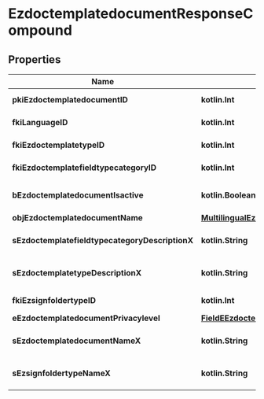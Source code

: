 
# EzdoctemplatedocumentResponseCompound

## Properties
| Name | Type | Description | Notes |
| ------------ | ------------- | ------------- | ------------- |
| **pkiEzdoctemplatedocumentID** | **kotlin.Int** | The unique ID of the Ezdoctemplatedocument |  |
| **fkiLanguageID** | **kotlin.Int** | The unique ID of the Language.  Valid values:  |Value|Description| |-|-| |1|French| |2|English| |  |
| **fkiEzdoctemplatetypeID** | **kotlin.Int** | The unique ID of the Ezdoctemplatetype |  |
| **fkiEzdoctemplatefieldtypecategoryID** | **kotlin.Int** | The unique ID of the Ezdoctemplatefieldtypecategory |  |
| **bEzdoctemplatedocumentIsactive** | **kotlin.Boolean** | Whether the ezdoctemplatedocument is active or not |  |
| **objEzdoctemplatedocumentName** | [**MultilingualEzdoctemplatedocumentName**](MultilingualEzdoctemplatedocumentName.md) |  |  |
| **sEzdoctemplatefieldtypecategoryDescriptionX** | **kotlin.String** | The description of the Ezdoctemplatefieldtypecategory in the language of the requester |  |
| **sEzdoctemplatetypeDescriptionX** | **kotlin.String** | The description of the Ezdoctemplatetype in the language of the requester |  |
| **fkiEzsignfoldertypeID** | **kotlin.Int** | The unique ID of the Ezsignfoldertype. |  [optional] |
| **eEzdoctemplatedocumentPrivacylevel** | [**FieldEEzdoctemplatedocumentPrivacylevel**](FieldEEzdoctemplatedocumentPrivacylevel.md) |  |  [optional] |
| **sEzdoctemplatedocumentNameX** | **kotlin.String** | The name of the Ezdoctemplatedocument in the language of the requester |  [optional] |
| **sEzsignfoldertypeNameX** | **kotlin.String** | The name of the Ezsignfoldertype in the language of the requester |  [optional] |



